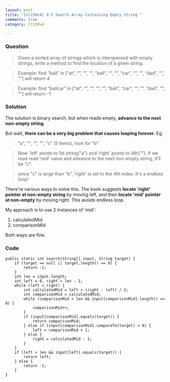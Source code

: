 ```yaml
---
layout: post
title: "[CC150v4] 9.5 Search Array Containing Empty String "
comments: true
category: CC150v4

---
```


### Question

> Given a sorted array of strings which is interspersed with empty strings, write a method to find the location of a given string. 

> Example: find “ball” in [“at”, “”, “”, “”, “ball”, “”, “”, “car”, “”, “”, “dad”, “”, “”] will return 4

> Example: find “ballcar” in [“at”, “”, “”, “”, “”, “ball”, “car”, “”, “”, “dad”, “”, “”] will return -1 

### Solution

The solution is binary search, but when reads empty, __advance to the next non-empty string__. 

But wait, __there can be a very big problem that causes looping forever__. Eg. 

> "a", "", "", "", "c" (5 items), look for "b"

> Now 'left' points to 1st string("a") and 'right' points to 4th(""). If we read read 'mid' value and advance to the next non-empty string, it'll be "c". 

> since "c" is large than "b", 'right' is set to the 4th index. It's a endless loop!

There're various ways to solve this. The book suggests __locate 'right' pointer at non-empty string__ by moving left, and then __locate 'mid' pointer at non-empty__ by moving right. This avoids endless loop. 

My approach is to use 2 instances of 'mid': 

1. calculatedMid
1. comparisonMid

Both ways are fine.

### Code

	public static int search(String[] input, String target) {
		if (target == null || target.length() == 0) {
			return -1;
		}
		int len = input.length;
		int left = 0, right = len - 1;
		while (left < right) {
			int calculatedMid = left + (right - left) / 2;
			int comparisonMid = calculatedMid;
			while (comparisonMid < len && input[comparisonMid].length() == 0) {
				comparisonMid++;
			}
			if (input[comparisonMid].equals(target)) {
				return comparisonMid;
			} else if (input[comparisonMid].compareTo(target) < 0) {
				left = comparisonMid + 1;
			} else {
				right = calculatedMid - 1;
			}
		}
		if (left < len && input[left].equals(target)) {
			return left;
		} else {
			return -1;
		}
	}
